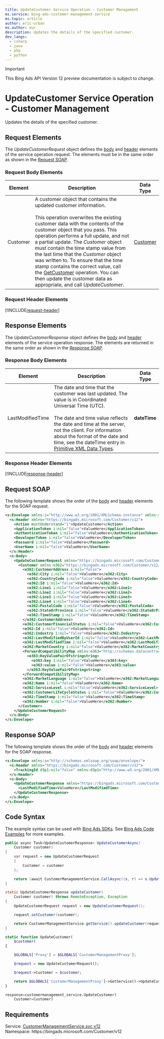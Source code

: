 ```yaml
---
title: UpdateCustomer Service Operation - Customer Management
ms.service: bing-ads-customer-management-service
ms.topic: article
author: eric-urban
ms.author: eur
description: Updates the details of the specified customer.
dev_langs: 
  - csharp
  - java
  - php
  - python
---
```

> [!IMPORTANT]
> This Bing Ads API Version 12 preview documentation is subject to change.
# UpdateCustomer Service Operation - Customer Management
Updates the details of the specified customer.

## <a name="request"></a>Request Elements
The *UpdateCustomerRequest* object defines the [body](#request-body) and [header](#request-header) elements of the service operation request. The elements must be in the same order as shown in the [Request SOAP](#request-soap). 

### <a name="request-body"></a>Request Body Elements

|Element|Description|Data Type|
|-----------|---------------|-------------|
|<a name="customer"></a>Customer|A customer object that contains the updated customer information.<br /><br />This operation overwrites the existing customer data with the contents of the customer object that you pass. This operation performs a full update, and not a partial update. The *Customer* object must contain the time stamp value from the last time that the *Customer* object was written to. To ensure that the time stamp contains the correct value, call the [GetCustomer](../customer-management-service/getcustomer.md) operation. You can then update the customer data as appropriate, and call *UpdateCustomer*.|[Customer](customer.md)|

### <a name="request-header"></a>Request Header Elements
[!INCLUDE[request-header](./includes/request-header.md)]

## <a name="response"></a>Response Elements
The *UpdateCustomerResponse* object defines the [body](#response-body) and [header](#response-header) elements of the service operation response. The elements are returned in the same order as shown in the [Response SOAP](#response-soap).

### <a name="response-body"></a>Response Body Elements

|Element|Description|Data Type|
|-----------|---------------|-------------|
|<a name="lastmodifiedtime"></a>LastModifiedTime|The date and time that the customer was last updated. The value is in Coordinated Universal Time (UTC).<br/><br/> The date and time value reflects the date and time at the server, not the client. For information about the format of the date and time, see the dateTime entry in [Primitive XML Data Types](https://go.microsoft.com/fwlink/?linkid=859198).|**dateTime**|

### <a name="response-header"></a>Response Header Elements
[!INCLUDE[response-header](./includes/response-header.md)]

## <a name="request-soap"></a>Request SOAP
The following template shows the order of the [body](#request-body) and [header](#request-header) elements for the SOAP request.

```xml
<s:Envelope xmlns:i="http://www.w3.org/2001/XMLSchema-instance" xmlns:s="http://schemas.xmlsoap.org/soap/envelope/">
  <s:Header xmlns="https://bingads.microsoft.com/Customer/v12">
    <Action mustUnderstand="1">UpdateCustomer</Action>
    <ApplicationToken i:nil="false">ValueHere</ApplicationToken>
    <AuthenticationToken i:nil="false">ValueHere</AuthenticationToken>
    <DeveloperToken i:nil="false">ValueHere</DeveloperToken>
    <Password i:nil="false">ValueHere</Password>
    <UserName i:nil="false">ValueHere</UserName>
  </s:Header>
  <s:Body>
    <UpdateCustomerRequest xmlns="https://bingads.microsoft.com/Customer/v12">
      <Customer xmlns:e362="https://bingads.microsoft.com/Customer/v12/Entities" i:nil="false">
        <e362:CustomerAddress i:nil="false">
          <e362:City i:nil="false">ValueHere</e362:City>
          <e362:CountryCode i:nil="false">ValueHere</e362:CountryCode>
          <e362:Id i:nil="false">ValueHere</e362:Id>
          <e362:Line1 i:nil="false">ValueHere</e362:Line1>
          <e362:Line2 i:nil="false">ValueHere</e362:Line2>
          <e362:Line3 i:nil="false">ValueHere</e362:Line3>
          <e362:Line4 i:nil="false">ValueHere</e362:Line4>
          <e362:PostalCode i:nil="false">ValueHere</e362:PostalCode>
          <e362:StateOrProvince i:nil="false">ValueHere</e362:StateOrProvince>
          <e362:TimeStamp i:nil="false">ValueHere</e362:TimeStamp>
        </e362:CustomerAddress>
        <e362:CustomerFinancialStatus i:nil="false">ValueHere</e362:CustomerFinancialStatus>
        <e362:Id i:nil="false">ValueHere</e362:Id>
        <e362:Industry i:nil="false">ValueHere</e362:Industry>
        <e362:LastModifiedByUserId i:nil="false">ValueHere</e362:LastModifiedByUserId>
        <e362:LastModifiedTime i:nil="false">ValueHere</e362:LastModifiedTime>
        <e362:MarketCountry i:nil="false">ValueHere</e362:MarketCountry>
        <ForwardCompatibilityMap xmlns:e363="http://schemas.datacontract.org/2004/07/System.Collections.Generic" i:nil="false">
          <e363:KeyValuePairOfstringstring>
            <e363:key i:nil="false">ValueHere</e363:key>
            <e363:value i:nil="false">ValueHere</e363:value>
          </e363:KeyValuePairOfstringstring>
        </ForwardCompatibilityMap>
        <e362:MarketLanguage i:nil="false">ValueHere</e362:MarketLanguage>
        <e362:Name i:nil="false">ValueHere</e362:Name>
        <e362:ServiceLevel i:nil="false">ValueHere</e362:ServiceLevel>
        <e362:CustomerLifeCycleStatus i:nil="false">ValueHere</e362:CustomerLifeCycleStatus>
        <e362:TimeStamp i:nil="false">ValueHere</e362:TimeStamp>
        <e362:Number i:nil="false">ValueHere</e362:Number>
      </Customer>
    </UpdateCustomerRequest>
  </s:Body>
</s:Envelope>
```

## <a name="response-soap"></a>Response SOAP
The following template shows the order of the [body](#response-body) and [header](#response-header) elements for the SOAP response.

```xml
<s:Envelope xmlns:s="http://schemas.xmlsoap.org/soap/envelope/">
  <s:Header xmlns="https://bingads.microsoft.com/Customer/v12">
    <TrackingId d3p1:nil="false" xmlns:d3p1="http://www.w3.org/2001/XMLSchema-instance">ValueHere</TrackingId>
  </s:Header>
  <s:Body>
    <UpdateCustomerResponse xmlns="https://bingads.microsoft.com/Customer/v12">
      <LastModifiedTime>ValueHere</LastModifiedTime>
    </UpdateCustomerResponse>
  </s:Body>
</s:Envelope>
```

## <a name="example"></a>Code Syntax
The example syntax can be used with [Bing Ads SDKs](~/guides/client-libraries.md). See [Bing Ads Code Examples](~/guides/code-examples.md) for more examples.
```csharp
public async Task<UpdateCustomerResponse> UpdateCustomerAsync(
	Customer customer)
{
	var request = new UpdateCustomerRequest
	{
		Customer = customer
	};

	return (await CustomerManagementService.CallAsync((s, r) => s.UpdateCustomerAsync(r), request));
}
```
```java
static UpdateCustomerResponse updateCustomer(
	Customer customer) throws RemoteException, Exception
{
	UpdateCustomerRequest request = new UpdateCustomerRequest();

	request.setCustomer(customer);

	return CustomerManagementService.getService().updateCustomer(request);
}
```
```php
static function UpdateCustomer(
	$customer)
{

	$GLOBALS['Proxy'] = $GLOBALS['CustomerManagementProxy'];

	$request = new UpdateCustomerRequest();

	$request->Customer = $customer;

	return $GLOBALS['CustomerManagementProxy']->GetService()->UpdateCustomer($request);
}
```
```python
response=customermanagement_service.UpdateCustomer(
	Customer=Customer)
```

## Requirements
Service: [CustomerManagementService.svc v12](https://clientcenter.api.bingads.microsoft.com/Api/CustomerManagement/v12/CustomerManagementService.svc)  
Namespace: https\://bingads.microsoft.com/Customer/v12  

